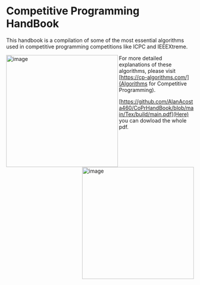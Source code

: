 # Competitive Programming HandBook

This handbook is a compilation of some of the most essential algorithms used in competitive programming competitions like ICPC and IEEEXtreme.

<div>
  <img align="left" src="https://static.wixstatic.com/media/088799_2ff03e2c9a2c4cdf94e4dca464d5cfa8~mv2.png" alt= "image" height='300'/>
  <img align="right" src="https://ieeextreme.org/wp-content/uploads/2023/02/ieeextreme_logo_general.png" alt="image" height="300"/>
</div>

For more detailed explanations of these algorithms, please visit [https://cp-algorithms.com/](Algorithms for Competitive Programming).

[https://github.com/AlanAcosta460/CoPrHandBook/blob/main/Tex/build/main.pdf](Here) you can dowload the whole pdf.